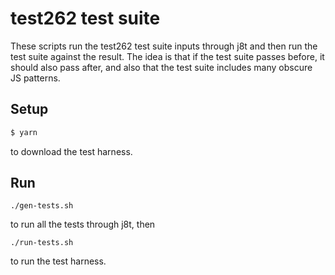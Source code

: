 # test262 test suite

These scripts run the test262 test suite inputs through j8t and then run
the test suite against the result.  The idea is that if the test suite passes
before, it should also pass after, and also that the test suite includes
many obscure JS patterns.

## Setup

```sh
$ yarn
```

to download the test harness.

## Run

```
./gen-tests.sh
```

to run all the tests through j8t, then

```
./run-tests.sh
```

to run the test harness.
